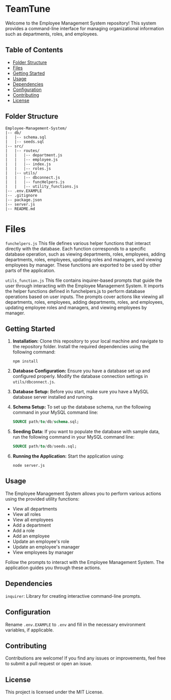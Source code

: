 # TeamTune

Welcome to the Employee Management System repository! This system provides a command-line interface for managing organizational information such as departments, roles, and employees.

## Table of Contents

- [Folder Structure](#folder-structure)
- [Files](#files)
- [Getting Started](#getting-started)
- [Usage](#usage)
- [Dependencies](#dependencies)
- [Configuration](#configuration)
- [Contributing](#contributing)
- [License](#license)

## Folder Structure

```plaintext
Employee-Management-System/
|-- db/
|   |-- schema.sql
|   |-- seeds.sql
|-- src/
|   |-- routes/
|   |   |-- department.js
|   |   |-- employee.js
|   |   |-- index.js
|   |   |-- roles.js
|   |-- utils/
|   |   |-- dbconnect.js
|   |   |-- funcHelpers.js
|   |   |-- utility_functions.js
|-- .env.EXAMPLE
|-- .gitignore
|-- package.json
|-- server.js
|-- README.md

```

# Files
` funchelpers.js `
This file defines various helper functions that interact directly with the database. Each function corresponds to a specific database operation,
such as viewing departments, roles, employees, adding departments, roles, employees, updating roles and managers, and viewing employees by manager.
These functions are exported to be used by other parts of the application.

` utils_function.js `
This file contains inquirer-based prompts that guide the user through interacting with the Employee Management System.
It imports the helper functions defined in funchelpers.js to perform database operations based on user inputs.
The prompts cover actions like viewing all departments, roles, employees, adding departments, roles, and employees,
updating employee roles and managers, and viewing employees by manager.

## Getting Started

1. **Installation:** Clone this repository to your local machine and navigate to the repository folder. Install the required dependencies using the following command:
   ```shell
   npm install
   ```
2. **Database Configuration:** Ensure you have a database set up and configured properly. Modify the database connection settings in `utils/dbconnect.js`.
3. **Database Setup:** Before you start, make sure you have a MySQL database server installed and running.
4. **Schema Setup:** To set up the database schema, run the following command in your MySQL command line:
   ```sql
   SOURCE path/to/db/schema.sql;
5. **Seeding Data:** If you want to populate the database with sample data, run the following command in your MySQL command line:
   ```sql
   SOURCE path/to/db/seeds.sql;
6. **Running the Application:** Start the application using:

   ```shell
   node server.js
   ```
## Usage

The Employee Management System allows you to perform various actions using the provided utility functions:

- View all departments
- View all roles
- View all employees
- Add a department
- Add a role
- Add an employee
- Update an employee's role
- Update an employee's manager
- View employees by manager

Follow the prompts to interact with the Employee Management System. The application guides you through these actions.


## Dependencies
`inquirer`: Library for creating interactive command-line prompts.

## Configuration
Rename `.env.EXAMPLE` to `.env` and fill in the necessary environment variables, if applicable.

## Contributing
Contributions are welcome! If you find any issues or improvements, feel free to submit a pull request or open an issue.

## License
This project is licensed under the MIT License.


